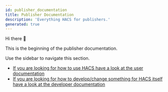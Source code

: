 ```yaml
---
id: publisher_documentation
title: Publisher Documentation
description: 'Everything HACS for publishers.'
generated: true
---
```

Hi there :wave:

This is the beginning of the publisher documentation.

Use the sidebar to navigate this section.

- [If you are looking for how to use HACS have a look at the user documentation](/docs/use/index.md)
- [If you are looking for how to develop/change something for HACS itself have a look at the developer documentation](/docs/developer/index.md)

